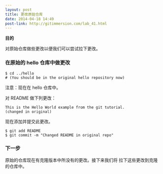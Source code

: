 ```yaml
---
layout: post
title: 更改原始仓库
date: 2014-04-18 14:49
post-link: http://gitimmersion.com/lab_41.html
---
```


**目的**

对原始仓库做些更改以便我们可以尝试拉下更改。

### 在原始的 hello 仓库中做更改

```
$ cd ../hello
# (You should be in the original hello repository now)
```

注意：现在在 hello 仓库中。

对 README 做下列更改：

```
This is the Hello World example from the git tutorial.
(changed in original)
```

现在添加并提交此更改。

```
$ git add README
$ git commit -m "Changed README in original repo"
```

### 下一步

原始的仓库现在有克隆版本中所没有的更改。接下来我们将
拉下这些更改到克隆的仓库中。
